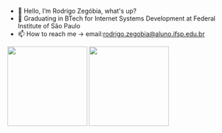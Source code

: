 - 👋 Hello, I’m Rodrigo Zegóbia, what's up?
- :book: Graduating in BTech for Internet Systems Development at Federal Institute of São Paulo
- 📫 How to reach me -> email:rodrigo.zegobia@aluno.ifsp.edu.br

<div>
  <img height="180em"  src="https://github-readme-stats.vercel.app/api?username=rodrigozegobia&theme=radical)">
  <img height="180em"  src="https://github-readme-stats.vercel.app/api/top-langs/?username=rodrigozegobia&theme=radical">
</div>
